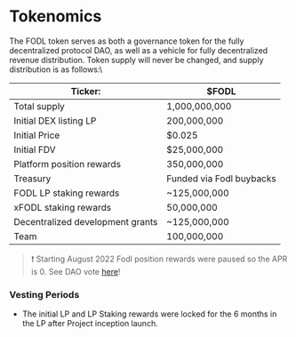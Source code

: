 # Tokenomics

The FODL token serves as both a governance token for the fully decentralized protocol DAO, as well as a vehicle for fully decentralized revenue distribution. Token supply will never be changed, and supply distribution is as follows:\


| Ticker:                          | $FODL                    |
| -------------------------------- | ------------------------ |
| Total supply                     | 1,000,000,000            |
| Initial DEX listing LP           | 200,000,000              |
| Initial Price                    | $0.025                   |
| Initial FDV                      | $25,000,000              |
| Platform position rewards        | 350,000,000              |
| Treasury                         | Funded via Fodl buybacks |
| FODL LP staking rewards          | \~125,000,000            |
| xFODL staking rewards            | 50,000,000               |
| Decentralized development grants | \~125,000,000            |
| Team                             | 100,000,000              |


> :exclamation:  Starting August 2022 Fodl position rewards were paused so the APR is 0. See DAO vote [here](https://snapshot.org/#/fodl-dao.eth/proposal/0x74c90282443385935c8527cfd47b65e93d0a7466b1913eec8abed6285717994e)!
### Vesting Periods

* The initial LP and LP Staking rewards were locked for the 6 months in the LP after Project inception launch.

